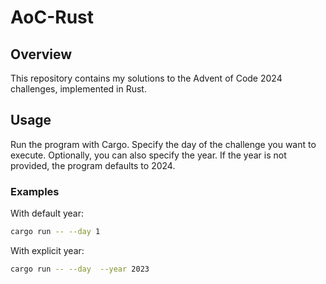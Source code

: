 # AoC-Rust

## Overview

This repository contains my solutions to the Advent of Code 2024 challenges, implemented in Rust.

## Usage

Run the program with Cargo. Specify the day of the challenge you want to execute. Optionally, you can also specify the year. If the year is not provided, the program defaults to 2024.

### Examples

With default year:

```sh
cargo run -- --day 1
```

With explicit year:

```sh
cargo run -- --day  --year 2023
```
